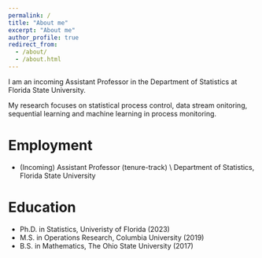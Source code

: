 ```yaml
---
permalink: /
title: "About me"
excerpt: "About me"
author_profile: true
redirect_from: 
  - /about/
  - /about.html
---
```


I am an incoming Assistant Professor in the Department of Statistics at Florida State University.

My research focuses on statistical process control, data stream onitoring, sequential learning and machine learning in process monitoring.

Employment
======
- (Incoming) Assistant Professor (tenure-track) \\
 Department of Statistics, Florida State University

Education
======
- Ph.D. in Statistics, Univeristy of Florida (2023) 
- M.S. in Operations Research, Columbia University (2019)
- B.S. in Mathematics, The Ohio State University (2017)

